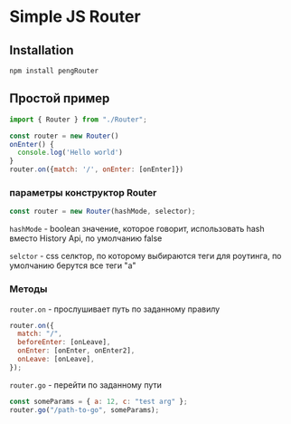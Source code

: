 # Simple JS Router

## Installation

    npm install pengRouter

## Простой пример

```js
import { Router } from "./Router";

const router = new Router()
onEnter() {
  console.log('Hello world')
}
router.on({match: '/', onEnter: [onEnter]})
```

### параметры конструктор Router

```js
const router = new Router(hashMode, selector);
```

`hashMode` - boolean значение, которое говорит, использовать hash вместо History Api, по умолчанию false

`selctor` - css селктор, по которому выбираются теги для роутинга, по умолчанию берутся все теги "a"

### Методы

`router.on` - прослушивает путь по заданному правилу

```js
router.on({
  match: "/",
  beforeEnter: [onLeave],
  onEnter: [onEnter, onEnter2],
  onLeave: [onLeave],
});
```

`router.go` - перейти по заданному пути

```js
const someParams = { a: 12, c: "test arg" };
router.go("/path-to-go", someParams);
```

